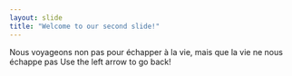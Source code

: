 ```yaml
---
layout: slide
title: "Welcome to our second slide!"
---
```

Nous voyageons non pas pour échapper à la vie, mais que la vie ne nous échappe pas
Use the left arrow to go back!


